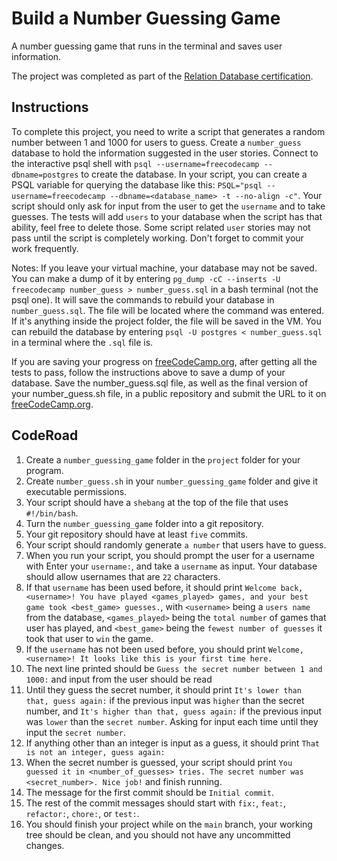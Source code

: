# Build a Number Guessing Game
A number guessing game that runs in the terminal and saves user information.

The project was completed as part of the [Relation Database certification](https://www.freecodecamp.org/learn/relational-database/build-a-number-guessing-game-project/build-a-number-guessing-game).

## Instructions
To complete this project, you need to write a script that generates a random number between 1 and 1000 for users to guess. Create a `number_guess` database to hold the information suggested in the user stories. Connect to the interactive psql shell with `psql --username=freecodecamp --dbname=postgres` to create the database. In your script, you can create a PSQL variable for querying the database like this: `PSQL="psql --username=freecodecamp --dbname=<database_name> -t --no-align -c"`. Your script should only ask for input from the user to get the `username` and to take guesses. The tests will add `users` to your database when the script has that ability, feel free to delete those. Some script related `user` stories may not pass until the script is completely working. Don't forget to commit your work frequently.

Notes:
If you leave your virtual machine, your database may not be saved. You can make a dump of it by entering `pg_dump -cC --inserts -U freecodecamp number_guess > number_guess.sql` in a bash terminal (not the psql one). It will save the commands to rebuild your database in `number_guess.sql`. The file will be located where the command was entered. If it's anything inside the project folder, the file will be saved in the VM. You can rebuild the database by entering `psql -U postgres < number_guess.sql` in a terminal where the `.sql` file is.

If you are saving your progress on [freeCodeCamp.org](https://www.freecodecamp.org/), after getting all the tests to pass, follow the instructions above to save a dump of your database. Save the number_guess.sql file, as well as the final version of your number_guess.sh file, in a public repository and submit the URL to it on [freeCodeCamp.org](https://www.freecodecamp.org/).

## CodeRoad
1. Create a `number_guessing_game` folder in the `project` folder for your program.
2. Create `number_guess.sh` in your `number_guessing_game` folder and give it executable permissions.
3. Your script should have a `shebang` at the top of the file that uses `#!/bin/bash`.
4. Turn the `number_guessing_game` folder into a git repository.
5. Your git repository should have at least `five` commits.
6. Your script should randomly generate `a number` that users have to guess.
7. When you run your script, you should prompt the user for a username with Enter your `username:`, and take a `username` as input. Your database should allow usernames that are `22` characters.
8. If that `username` has been used before, it should print `Welcome back, <username>! You have played <games_played> games, and your best game took <best_game> guesses.`, with `<username>` being a `users name` from the database, `<games_played>` being the `total number` of games that user has played, and `<best_game>` being the `fewest number of guesses` it took that user to `win` the game.
9. If the `username` has not been used before, you should print `Welcome, <username>! It looks like this is your first time here.`
10. The next line printed should be `Guess the secret number between 1 and 1000:` and input from the user should be read
11. Until they guess the secret number, it should print `It's lower than that, guess again:` if the previous input was `higher` than the secret number, and `It's higher than that, guess again:` if the previous input was `lower` than the `secret number`. Asking for input each time until they input the `secret number`.
12. If anything other than an integer is input as a guess, it should print `That is not an integer, guess again:`
13. When the secret number is guessed, your script should print `You guessed it in <number_of_guesses> tries. The secret number was <secret_number>. Nice job!` and finish running.
14. The message for the first commit should be `Initial commit`.
15. The rest of the commit messages should start with `fix:`, `feat:`, `refactor:`, `chore:`, or `test:`.
16. You should finish your project while on the `main` branch, your working tree should be clean, and you should not have any uncommitted changes.